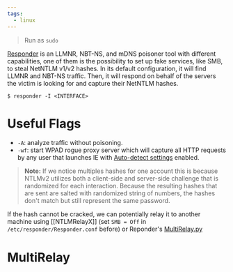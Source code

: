 ```yaml
---
tags:
  - linux
---
```

>Run as `sudo`

[Responder](https://github.com/lgandx/Responder) is an LLMNR, NBT-NS, and mDNS poisoner tool with different capabilities, one of them is the possibility to set up fake services, like SMB, to steal NetNTLM v1/v2 hashes. In its default configuration, it will find LLMNR and NBT-NS traffic. Then, it will respond on behalf of the servers the victim is looking for and capture their NetNTLM hashes.

```shell-session
$ responder -I <INTERFACE>
```
# Useful Flags
- `-A`: analyze traffic without poisoning.
- `-wf`: start WPAD rogue proxy server which will capture all HTTP requests by any user that launches IE with [Auto-detect settings](https://docs.microsoft.com/en-us/internet-explorer/ie11-deploy-guide/auto-detect-settings-for-ie11) enabled.

>**Note:** If we notice multiples hashes for one account this is because NTLMv2 utilizes both a client-side and server-side challenge that is randomized for each interaction. Because the resulting hashes that are sent are salted with randomized string of numbers, the hashes don't match but still represent the same password.

If the hash cannot be cracked, we can potentially relay it to another machine using [[NTLMRelayX]] (set `SMB = Off` in `/etc/responder/Responder.conf` before) or Reponder's [MultiRelay.py](https://github.com/lgandx/Responder/blob/master/tools/MultiRelay.py)

# MultiRelay